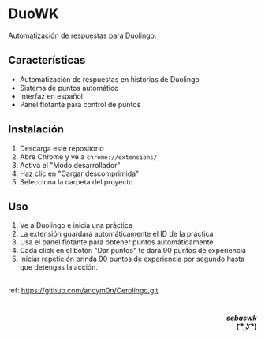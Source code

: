# DuoWK

Automatización de respuestas para Duolingo.

## Características

- Automatización de respuestas en historias de Duolingo
- Sistema de puntos automático
- Interfaz en español
- Panel flotante para control de puntos

## Instalación

1. Descarga este repositorio
2. Abre Chrome y ve a `chrome://extensions/`
3. Activa el "Modo desarrollador"
4. Haz clic en "Cargar descomprimida"
5. Selecciona la carpeta del proyecto

## Uso

1. Ve a Duolingo e inicia una práctica
2. La extensión guardará automáticamente el ID de la práctica
3. Usa el panel flotante para obtener puntos automáticamente
4. Cada click en el botón "Dar puntos" te dará 90 puntos de experiencia
5. Iniciar repetición brinda 90 puntos de experiencia por segundo hasta que detengas la acción.

##

ref: https://github.com/ancym0n/Cerolingo.git

#

<p align="right">
<strong><em>sebaswk</em><br>
( ͡° ͜ʖ ͡°)</strong>
</p>